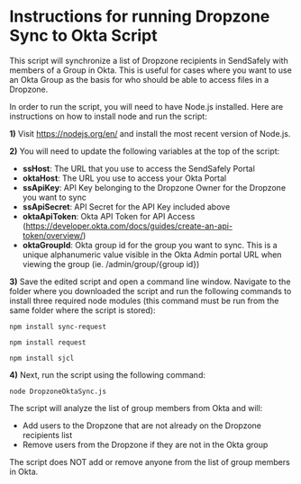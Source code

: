 # Instructions for running Dropzone Sync to Okta Script #

This script will synchronize a list of Dropzone recipients in SendSafely with members of a Group in Okta. This is useful for cases where you want to use an Okta Group as the basis for who should be able to access files in a Dropzone. 

In order to run the script, you will need to have Node.js installed. Here are instructions on how to install node and run the script:

**1)** Visit https://nodejs.org/en/ and install the most recent version of Node.js.

**2)** You will need to update the following variables at the top of the script:

- **ssHost**: The URL that you use to access the SendSafely Portal 
- **oktaHost**: The URL you use to access your Okta Portal 
- **ssApiKey**: API Key belonging to the Dropzone Owner for the Dropzone you want to sync 
- **ssApiSecret**: API Secret for the API Key included above 
- **oktaApiToken**: Okta API Token for API Access (https://developer.okta.com/docs/guides/create-an-api-token/overview/)
- **oktaGroupId**: Okta group id for the group you want to sync. This is a unique alphanumeric value visible in the Okta Admin portal URL when viewing the group (ie. /admin/group/{group id})

**3)** Save the edited script and open a command line window. Navigate to the folder where you downloaded the script and run the following commands to install three required node modules (this command must be run from the same folder where the script is stored):

`npm install sync-request`

`npm install request`

`npm install sjcl`

**4)** Next, run the script using the following command:

`node DropzoneOktaSync.js`

The script will analyze the list of group members from Okta and will:
- Add users to the Dropzone that are not already on the Dropzone recipients list
- Remove users from the Dropzone if they are not in the Okta group

The script does NOT add or remove anyone from the list of group members in Okta. 
